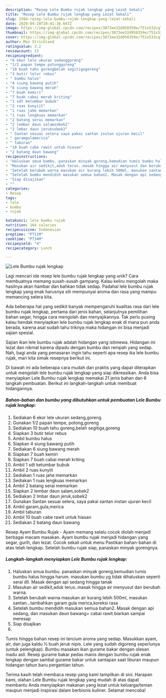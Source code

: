 ```yaml
---
description: "Resep Lele Bumbu rujak lengkap yang Lezat Sekali"
title: "Resep Lele Bumbu rujak lengkap yang Lezat Sekali"
slug: 2584-resep-lele-bumbu-rujak-lengkap-yang-lezat-sekali
date: 2020-04-20T10:41:16.647Z
image: https://img-global.cpcdn.com/recipes/3873ee32d958359e/751x532cq70/lele-bumbu-rujak-lengkap-foto-resep-utama.jpg
thumbnail: https://img-global.cpcdn.com/recipes/3873ee32d958359e/751x532cq70/lele-bumbu-rujak-lengkap-foto-resep-utama.jpg
cover: https://img-global.cpcdn.com/recipes/3873ee32d958359e/751x532cq70/lele-bumbu-rujak-lengkap-foto-resep-utama.jpg
author: Max Strickland
ratingvalue: 3.2
reviewcount: 13
recipeingredient:
- "6 ekor lele ukuran sedanggoreng"
- "1/2 papan tempe potonggoreng"
- "10 buah tahu gorengbelah segitigagoreng"
- "3 butir telur rebus"
- " bumbu halus"
- "4 siung bawang putih"
- "6 siung bawang merah"
- "7 buah kemiri"
- "7 buah cabai merah kriting"
- "1 sdt ketumbar bubuk"
- "2 ruas kunyiit"
- "1 ruas jahe memarkan"
- "1 ruas lengkuas memarkan"
- "2 batang serai memarkan"
- "2 lembar daun salamsobek2"
- "2 lmbar daun jeruksobek2"
- " Santan sesuai selera saya pakai santan instan ujuran kecil"
- " garamgulamerica"
- " taburan"
- "10 buah cabe rawit untuk hiasan"
- "2 batang daun bawang"
recipeinstructions:
- "Haluskan smua bumbu. panaskan minyak goreng,kemudian tumis bumbu halus hingga harum. masukan bumbu yg tidak dihaluskan seperti serai dll. Masak dengan api sedang hingga tanak"
- "Masukan air sedikit,aduk terus..masak hingga air menyusut dan berubah warna."
- "Setelah berubah warna masukan air kurang lebih 500ml, masukan santan...tambahkan garam gula merica,koreksi rasa"
- "Setelah bumbu mendidih masukan semua bahan2. Masak dengan api sedang, dan masukan daun bawang+ cabai rawit.biarkan sampai meresap"
- "Siap disajikan"
- ""
categories:
- Resep
tags:
- lele
- bumbu
- rujak

katakunci: lele bumbu rujak 
nutrition: 164 calories
recipecuisine: Indonesian
preptime: "PT11M"
cooktime: "PT34M"
recipeyield: "4"
recipecategory: Lunch

---
```



![Lele Bumbu rujak lengkap](https://img-global.cpcdn.com/recipes/3873ee32d958359e/751x532cq70/lele-bumbu-rujak-lengkap-foto-resep-utama.jpg)

Lagi mencari ide resep lele bumbu rujak lengkap yang unik? Cara membuatnya memang susah-susah gampang. Kalau keliru mengolah maka hasilnya akan hambar dan bahkan tidak sedap. Padahal lele bumbu rujak lengkap yang enak harusnya sih mempunyai aroma dan rasa yang mampu memancing selera kita.

Ada beberapa hal yang sedikit banyak mempengaruhi kualitas rasa dari lele bumbu rujak lengkap, pertama dari jenis bahan, selanjutnya pemilihan bahan segar, hingga cara mengolah dan menyajikannya. Tak perlu pusing kalau hendak menyiapkan lele bumbu rujak lengkap enak di mana pun anda berada, karena asal sudah tahu triknya maka hidangan ini bisa menjadi sajian spesial.

Sajian ikan lele bumbu rujak adalah hidangan yang istimewa. Hidangan ini lezat dan nikmat karena dipadu dengan bumbu dan rempah yang sedap. Nah, bagi anda yang penasaran ingin tahu seperti apa resep ika lele bumbu rujak, mari kita simak resepnya berikut ini.


Di bawah ini ada beberapa cara mudah dan praktis yang dapat diterapkan untuk mengolah lele bumbu rujak lengkap yang siap dikreasikan. Anda bisa menyiapkan Lele Bumbu rujak lengkap memakai 21 jenis bahan dan 6 langkah pembuatan. Berikut ini langkah-langkah untuk membuat hidangannya.

<!--inarticleads1-->

##### Bahan-bahan dan bumbu yang dibutuhkan untuk pembuatan Lele Bumbu rujak lengkap:

1. Sediakan 6 ekor lele ukuran sedang,goreng
1. Gunakan 1/2 papan tempe, potong,goreng
1. Sediakan 10 buah tahu goreng,belah segitiga,goreng
1. Siapkan 3 butir telur rebus
1. Ambil  bumbu halus
1. Siapkan 4 siung bawang putih
1. Sediakan 6 siung bawang merah
1. Siapkan 7 buah kemiri
1. Siapkan 7 buah cabai merah kriting
1. Ambil 1 sdt ketumbar bubuk
1. Ambil 2 ruas kunyiit
1. Sediakan 1 ruas jahe memarkan
1. Sediakan 1 ruas lengkuas memarkan
1. Ambil 2 batang serai memarkan
1. Siapkan 2 lembar daun salam,sobek2
1. Sediakan 2 lmbar daun jeruk,sobek2
1. Gunakan  Santan sesuai selera, saya pakai santan instan ujuran kecil
1. Ambil  garam,gula,merica
1. Ambil  taburan
1. Ambil 10 buah cabe rawit untuk hiasan
1. Sediakan 2 batang daun bawang


Resep Ayam Bumbu Rujak - Ayam memang selalu cocok diolah menjadi berbagai macam masakan. Ayam bumbu rujak menjadi hidangan yang segar, gurih, dan lezat. Cocok sekali untuk menu Pastikan bahan-bahan di atas telah lengkap. Setelah bumbu rujak siap, panaskan minyak gorengnya. 

<!--inarticleads2-->

##### Langkah-langkah menyiapkan Lele Bumbu rujak lengkap:

1. Haluskan smua bumbu. panaskan minyak goreng,kemudian tumis bumbu halus hingga harum. masukan bumbu yg tidak dihaluskan seperti serai dll. Masak dengan api sedang hingga tanak
1. Masukan air sedikit,aduk terus..masak hingga air menyusut dan berubah warna.
1. Setelah berubah warna masukan air kurang lebih 500ml, masukan santan...tambahkan garam gula merica,koreksi rasa
1. Setelah bumbu mendidih masukan semua bahan2. Masak dengan api sedang, dan masukan daun bawang+ cabai rawit.biarkan sampai meresap
1. Siap disajikan
1. 


Tumis hingga bahan resep ini tercium aroma yang sedap. Masukkan ayam, air, dan juga kaldu ½ buah jeruk nipis. Lele yang sudah digoreng seperlunya (untuk pelengkap). Bumbu masakan ikan gurame bakar dengan olesan madu asli. Resep gurame bakar pedas manis dengan bumbu rujak enak lengkap dengan sambal gurame bakar untuk santapan saat liburan maupun hidangan tahun baru pergantian tahun. 

Terima kasih telah membaca resep yang kami tampilkan di sini. Harapan kami, olahan Lele Bumbu rujak lengkap yang mudah di atas dapat membantu Anda menyiapkan makanan yang lezat untuk keluarga/teman maupun menjadi inspirasi dalam berbisnis kuliner. Selamat mencoba!
